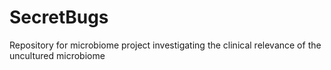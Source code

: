 # SecretBugs
Repository for microbiome project investigating the clinical relevance of the uncultured microbiome
